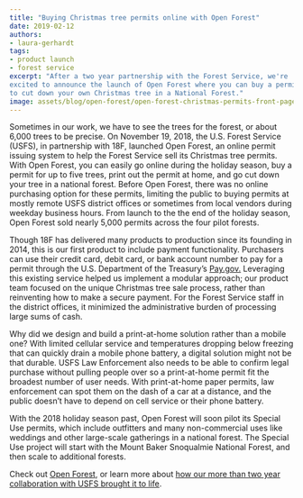 ```yaml
---
title: "Buying Christmas tree permits online with Open Forest"
date: 2019-02-12
authors:
- laura-gerhardt
tags:
- product launch
- forest service
excerpt: "After a two year partnership with the Forest Service, we're
excited to announce the launch of Open Forest where you can buy a permit
to cut down your own Christmas tree in a National Forest."
image: assets/blog/open-forest/open-forest-christmas-permits-front-page.png
---
```


Sometimes in our work, we have to see the trees for the forest, or about
6,000 trees to be precise. On November 19, 2018, the U.S. Forest Service
(USFS), in partnership with 18F, launched Open Forest, an online permit
issuing system to help the Forest Service sell its Christmas tree
permits. With Open Forest, you can easily go online during the holiday
season, buy a permit for up to five trees, print out the permit at home,
and go cut down your tree in a national forest. Before Open Forest,
there was no online purchasing option for these permits, limiting the
public to buying permits at mostly remote USFS district offices or
sometimes from local vendors during weekday business hours. From launch
to the the end of the holiday season, Open Forest sold nearly 5,000
permits across the four pilot forests.

Though 18F has delivered many products to production since its founding
in 2014, this is our first product to include payment functionality.
Purchasers can use their credit card, debit card, or bank account number
to pay for a permit through the U.S. Department of the Treasury’s
[Pay.gov.](https://www.pay.gov/) Leveraging this existing service
helped us implement a modular approach; our product team focused on the
unique Christmas tree sale process, rather than reinventing how to make
a secure payment. For the Forest Service staff in the district offices,
it minimized the administrative burden of processing large sums of cash.

Why did we design and build a print-at-home solution rather than a
mobile one? With limited cellular service and temperatures dropping
below freezing that can quickly drain a mobile phone battery, a digital
solution might not be that durable. USFS Law Enforcement also needs to
be able to confirm legal purchase without pulling people over so a
print-at-home permit fit the broadest number of user needs. With
print-at-home paper permits, law enforcement can spot them on the dash
of a car at a distance, and the public doesn’t have to depend on cell
service or their phone battery.

With the 2018 holiday season past, Open Forest will soon pilot its
Special Use permits, which include outfitters and many non-commercial
uses like weddings and other large-scale gatherings in a national
forest. The Special Use project will start with the Mount Baker
Snoqualmie National Forest, and then scale to additional forests.

Check out [Open Forest](http://openforest.fs.usda.gov), or learn more
about [how our more than two year collaboration with USFS brought it to life](https://github.com/18F/fs-open-forest/wiki).

